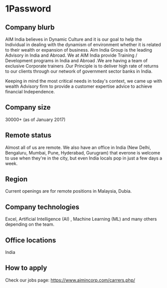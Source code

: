 # 1Password

## Company blurb

AIM India believes in Dynamic Culture and it is our goal to help the Individual in dealing with the dynamism of environment whether it is related to their wealth or expansion of business. Aim India Group is the leading Advisory in India and Abroad. We at AIM India provide Training / Development programs in India and Abroad .We are having a team of exclusive Corporate trainers .Our Principle is to deliver high rate of returns to our clients through our network of government sector banks in India.

Keeping in mind the most critical needs in today's context, we came up with wealth Advisory firm to provide a customer expertise advice to achieve financial Independence.

## Company size

30000+ (as of January 2017)

## Remote status

Almost all of us are remote. We also have an office in India (New Delhi, Bengaluru, Mumbai, Pune, Hyderabad, Gurugram) that everone is welcome to use when they're in the city, but even India locals pop in just a few days a week.

## Region

Current openings are for remote positions in Malaysia, Dubia.

## Company technologies

Excel, Artificial Intelligence (AI) , Machine Learning (ML) and many others depending on the team.

## Office locations

India

## How to apply

Check our jobs page: https://www.aimincorp.com/carrers.php/
